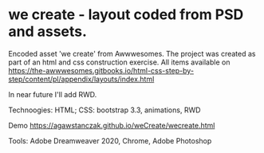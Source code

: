 # we create - layout coded from PSD and assets.

Encoded asset 'we create' from Awwwesomes. 
The project was created as part of an html and css construction exercise. All items available on https://the-awwwesomes.gitbooks.io/html-css-step-by-step/content/pl/appendix/layouts/index.html

In near future I'll add RWD.


Technoogies:
HTML;
CSS:
  bootstrap 3.3,
  animations,
  RWD


Demo https://agawstanczak.github.io/weCreate/wecreate.html


Tools:
Adobe Dreamweaver 2020,
Chrome,
Adobe Photoshop
